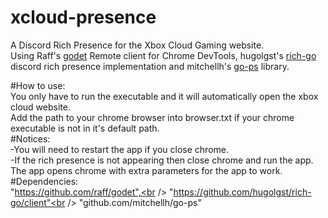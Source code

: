 # xcloud-presence<br />
A Discord Rich Presence for the Xbox Cloud Gaming website.<br />
Using Raff's [godet](https://github.com/raff/godet) Remote client for Chrome DevTools, hugolgst's [rich-go](https://github.com/hugolgst/rich-go/) discord rich presence implementation and mitchellh's [go-ps](https://github.com/mitchellh/go-ps) library.<br />

#How to use:<br />
You only have to run the executable and it will automatically open the xbox cloud website.<br />
Add the path to your chrome browser into browser.txt if your chrome executable is not in it's default path.<br />
#Notices:<br />
-You will need to restart the app if you close chrome.<br />
-If the rich presence is not appearing then close chrome and run the app. The app opens chrome with extra parameters for the app to work.<br />
#Dependencies:<br />
"https://github.com/raff/godet",<br />
"https://github.com/hugolgst/rich-go/client"<br />
"github.com/mitchellh/go-ps"
